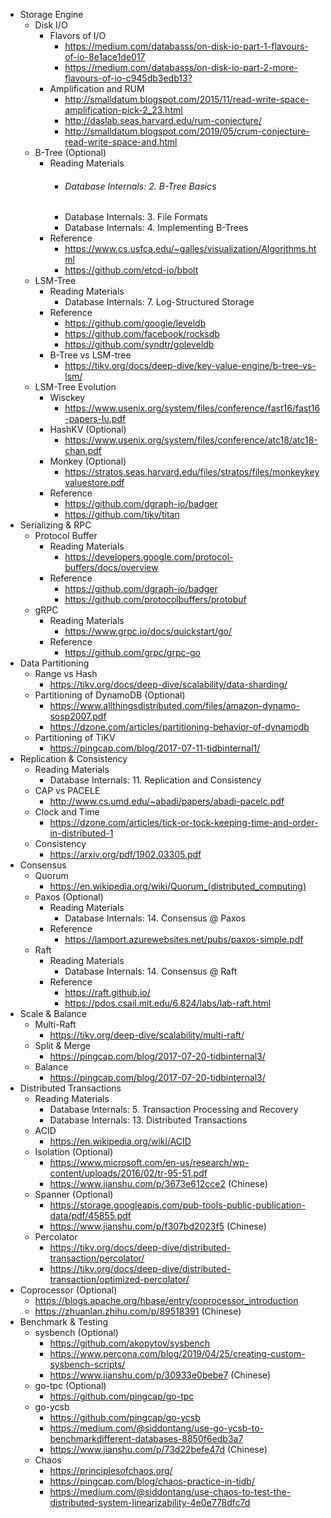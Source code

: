 - Storage Engine
  - Disk I/O
    - Flavors of I/O
      - <https://medium.com/databasss/on-disk-io-part-1-flavours-of-io-8e1ace1de017>
      - <https://medium.com/databasss/on-disk-io-part-2-more-flavours-of-io-c945db3edb13?>
    - Amplification and RUM
      - <http://smalldatum.blogspot.com/2015/11/read-write-space-amplification-pick-2_23.html>
      - <http://daslab.seas.harvard.edu/rum-conjecture/>
      - <http://smalldatum.blogspot.com/2019/05/crum-conjecture-read-write-space-and.html>
  - B-Tree (Optional)
    - Reading Materials
      - ###### Database Internals: 2. B-Tree Basics
      - Database Internals: 3. File Formats
      - Database Internals: 4. Implementing B-Trees
    - Reference
      - <https://www.cs.usfca.edu/~galles/visualization/Algorithms.html>
      - <https://github.com/etcd-io/bbolt>
  - LSM-Tree
    - Reading Materials
      - Database Internals: 7. Log-Structured Storage
    - Reference
      - <https://github.com/google/leveldb>
      - <https://github.com/facebook/rocksdb>
      - <https://github.com/syndtr/goleveldb>
    - B-Tree vs LSM-tree
      - <https://tikv.org/docs/deep-dive/key-value-engine/b-tree-vs-lsm/>
  - LSM-Tree Evolution
    - Wisckey
      - <https://www.usenix.org/system/files/conference/fast16/fast16-papers-lu.pdf>
    - HashKV (Optional)
      - <https://www.usenix.org/system/files/conference/atc18/atc18-chan.pdf>
    - Monkey (Optional)
      - <https://stratos.seas.harvard.edu/files/stratos/files/monkeykeyvaluestore.pdf>
    - Reference
      - <https://github.com/dgraph-io/badger>
      - <https://github.com/tikv/titan>
- Serializing & RPC
  - Protocol Buffer
    - Reading Materials
      - <https://developers.google.com/protocol-buffers/docs/overview>
    - Reference
      - <https://github.com/dgraph-io/badger>
      - <https://github.com/protocolbuffers/protobuf>
  - gRPC
    - Reading Materials
      - <https://www.grpc.io/docs/quickstart/go/>
    - Reference
      - <https://github.com/grpc/grpc-go>
- Data Partitioning
  - Range vs Hash
    - <https://tikv.org/docs/deep-dive/scalability/data-sharding/>
  - Partitioning of DynamoDB (Optional)
    - <https://www.allthingsdistributed.com/files/amazon-dynamo-sosp2007.pdf>
    - <https://dzone.com/articles/partitioning-behavior-of-dynamodb>
  - Partitioning of TiKV
    - <https://pingcap.com/blog/2017-07-11-tidbinternal1/>
- Replication & Consistency
  - Reading Materials
    - Database Internals: 11. Replication and Consistency
  - CAP vs PACELE
    - <http://www.cs.umd.edu/~abadi/papers/abadi-pacelc.pdf>
  - Clock and Time
    - <https://dzone.com/articles/tick-or-tock-keeping-time-and-order-in-distributed-1>
  - Consistency
    - <https://arxiv.org/pdf/1902.03305.pdf>
- Consensus
  - Quorum
    - <https://en.wikipedia.org/wiki/Quorum_(distributed_computing)>
  - Paxos (Optional)
    - Reading Materials
      - Database Internals: 14. Consensus @ Paxos
    - Reference
      - <https://lamport.azurewebsites.net/pubs/paxos-simple.pdf>
  - Raft
    - Reading Materials
      - Database Internals: 14. Consensus @ Raft
    - Reference
      - <https://raft.github.io/>
      - <https://pdos.csail.mit.edu/6.824/labs/lab-raft.html>
- Scale & Balance
  - Multi-Raft
    - <https://tikv.org/deep-dive/scalability/multi-raft/>
  - Split & Merge
    - <https://pingcap.com/blog/2017-07-20-tidbinternal3/>
  - Balance
    - <https://pingcap.com/blog/2017-07-20-tidbinternal3/>
- Distributed Transactions
  - Reading Materials
    - Database Internals: 5. Transaction Processing and Recovery
    - Database Internals: 13. Distributed Transactions
  - ACID
    - <https://en.wikipedia.org/wiki/ACID>
  - Isolation (Optional)
    - <https://www.microsoft.com/en-us/research/wp-content/uploads/2016/02/tr-95-51.pdf>
    - <https://www.jianshu.com/p/3673e612cce2> (Chinese)
  - Spanner (Optional)
    - <https://storage.googleapis.com/pub-tools-public-publication-data/pdf/45855.pdf>
    - <https://www.jianshu.com/p/f307bd2023f5> (Chinese)
  - Percolator
    - <https://tikv.org/docs/deep-dive/distributed-transaction/percolator/>
    - <https://tikv.org/docs/deep-dive/distributed-transaction/optimized-percolator/>
- Coprocessor (Optional)
  - <https://blogs.apache.org/hbase/entry/coprocessor_introduction>
  - <https://zhuanlan.zhihu.com/p/89518391> (Chinese)
- Benchmark & Testing
  - sysbench (Optional)
    - <https://github.com/akopytov/sysbench>
    - <https://www.percona.com/blog/2019/04/25/creating-custom-sysbench-scripts/>
    - <https://www.jianshu.com/p/30933e0bebe7> (Chinese)
  - go-tpc (Optional)
    - <https://github.com/pingcap/go-tpc>
  - go-ycsb
    - <https://github.com/pingcap/go-ycsb>
    - <https://medium.com/@siddontang/use-go-ycsb-to-benchmarkdifferent-databases-8850f6edb3a7>
    - <https://www.jianshu.com/p/73d22befe47d> (Chinese)
  - Chaos
    - <https://principlesofchaos.org/>
    - <https://pingcap.com/blog/chaos-practice-in-tidb/>
    - <https://medium.com/@siddontang/use-chaos-to-test-the-distributed-system-linearizability-4e0e778dfc7d>
